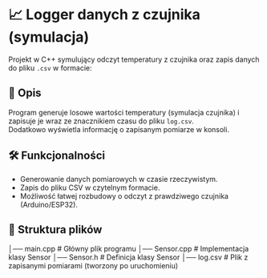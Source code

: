 # 📈 Logger danych z czujnika (symulacja)

Projekt w C++ symulujący odczyt temperatury z czujnika oraz zapis danych do pliku `.csv` w formacie:


## 🎯 Opis
Program generuje losowe wartości temperatury (symulacja czujnika) i zapisuje je wraz ze znacznikiem czasu do pliku `log.csv`.  
Dodatkowo wyświetla informację o zapisanym pomiarze w konsoli.

## 🛠 Funkcjonalności
- Generowanie danych pomiarowych w czasie rzeczywistym.
- Zapis do pliku CSV w czytelnym formacie.
- Możliwość łatwej rozbudowy o odczyt z prawdziwego czujnika (Arduino/ESP32).

## 📂 Struktura plików
│── main.cpp # Główny plik programu
│── Sensor.cpp # Implementacja klasy Sensor
│── Sensor.h # Definicja klasy Sensor
│── log.csv # Plik z zapisanymi pomiarami (tworzony po uruchomieniu)

